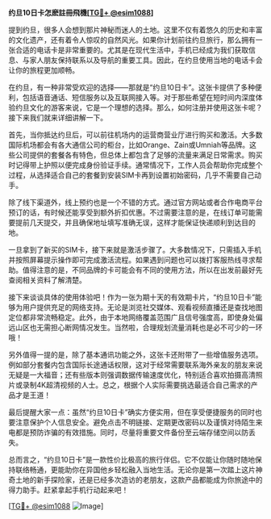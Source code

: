 **约旦10日卡怎麽註冊飛機[[TG💪+ @esim1088](https://t.me/s/esim1088)]**

提到约旦，很多人会想到那片神秘而迷人的土地。这里不仅有着悠久的历史和丰富的文化遗产，还有着令人惊叹的自然风光。如果你计划前往约旦旅行，那么拥有一张合适的电话卡是非常重要的。尤其是在现代生活中，手机已经成为我们获取信息、与家人朋友保持联系以及导航的重要工具。因此，在约旦使用当地的电话卡会让你的旅程更加顺畅。

在约旦，有一种非常受欢迎的选择——那就是“约旦10日卡”。这张卡提供了多种便利，包括语音通话、短信服务以及互联网接入等。对于那些希望在短时间内深度体验约旦文化的游客来说，它是一个理想的选择。那么，如何注册并使用这张卡呢？接下来我们就来详细讲解一下。

首先，当你抵达约旦后，可以前往机场内的运营商营业厅进行购买和激活。大多数国际机场都会有各大通信公司的柜台，比如Orange、Zain或Umniah等品牌。这些公司提供的套餐各有特色，但总体上都包含了足够的流量来满足日常需求。购买时记得带上护照以便完成身份验证手续。通常情况下，工作人员会帮助你完成整个过程，从选择适合自己的套餐到安装SIM卡再到设置初始密码，几乎不需要自己动手。

除了线下渠道外，线上预约也是一个不错的方式。通过官方网站或者合作电商平台预订的话，有时候还能享受到额外折扣优惠。不过需要注意的是，在线订单可能需要提前几天提交，并且确保地址填写准确无误，这样才能保证快递顺利到达目的地。

一旦拿到了新买的SIM卡，接下来就是激活步骤了。大多数情况下，只需插入手机并按照屏幕提示操作即可完成激活流程。如果遇到问题也可以拨打客服热线寻求帮助。值得注意的是，不同品牌的卡可能会有不同的使用方法，所以在出发前最好先查阅相关资料了解清楚。

接下来谈谈具体的使用体验吧！作为一张为期十天的有效期卡片，“约旦10日卡”能够为用户提供充足的网络支持。无论是浏览社交媒体、观看视频直播还是查找地图定位都非常流畅稳定。此外，由于本地网络覆盖范围广且信号强度高，即使身处偏远山区也无需担心断网情况发生。当然啦，合理规划流量消耗也是必不可少的一环哦！

另外值得一提的是，除了基本通讯功能之外，这张卡还附带了一些增值服务选项。例如部分套餐内包含国际长途通话权限，这对于经常需要联系海外亲友的朋友来说无疑是一大福音；还有些版本则强调数据传输速度优化，特别适合喜欢拍摄高清照片或录制4K超清视频的人士。总之，根据个人实际需要挑选最适合自己需求的产品才是王道！

最后提醒大家一点：虽然“约旦10日卡”确实方便实用，但在享受便捷服务的同时也要注意保护个人信息安全。避免点击不明链接、定期更改密码以及谨慎对待陌生来电都是预防诈骗的有效措施。同时，尽量将重要文件备份至云端存储空间以防丢失。

总而言之，“约旦10日卡”是一款性价比极高的旅行伴侣。它不仅能让你随时随地保持联络畅通，更能助你在异国他乡轻松融入当地生活。无论你是第一次踏上这片神奇土地的新手探险家，还是已经多次造访的老朋友，这款产品都能成为你旅途中的得力助手。赶紧拿起手机行动起来吧！

[[TG💪+ @esim1088](https://t.me/s/esim1088) ![Image](https://i.postimg.cc/4NQfJmqS/Snipaste-2025-05-13-00-14-12.png)]